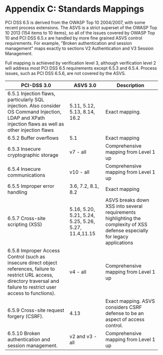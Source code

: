 # Appendix C: Standards Mappings

PCI DSS 6.5 is derived from the OWASP Top 10 2004/2007, with some recent process extensions. The ASVS is a strict superset of the OWASP Top 10 2013 (154 items to 10 items), so all of the issues covered by OWASP Top 10 and PCI DSS 6.5.x are handled by more fine grained ASVS control requirements. For example, "Broken authentication and session management" maps exactly to sections V2 Authentication and V3 Session Management.

Full mapping is achieved by verification level 3, although verification level 2 will address most PCI DSS 6.5 requirements except 6.5.3 and 6.5.4. Process issues, such as PCI DSS 6.5.6, are not covered by the ASVS.

| PCI-DSS 3.0 | ASVS 3.0 | Description |
| --- | --- | --- |
| 6.5.1 Injection flaws, particularly SQL injection. Also consider OS Command Injection, LDAP and XPath injection flaws as well as other injection flaws | 5.11, 5.12, 5.13, 8.14, 16.2 | Exact mapping. |
| 6.5.2 Buffer overflows | 5.1 | Exact mapping |
| 6.5.3 Insecure cryptographic storage | v7 - all | Comprehensive mapping from Level 1 up |
| 6.5.4 Insecure communications | v10 - all | Comprehensive mapping from Level 1 up |
| 6.5.5 Improper error handling | 3.6, 7.2, 8.1, 8.2 | Exact mapping |
| 6.5.7 Cross-site scripting (XSS) | 5.16, 5.20, 5.21, 5.24, 5.25, 5.26, 5.27, 11.4,11.15 | ASVS breaks down XSS into several requirements highlighting the complexity of XSS defense especially for legacy applications |
| 6.5.8 Improper Access Control (such as insecure direct object references, failure to restrict URL access, directory traversal and failure to restrict user access to functions). | v4 - all | Comprehensive mapping from Level 1 up |
| 6.5.9 Cross-site request forgery (CSRF). | 4.13 | Exact mapping. ASVS considers CSRF defense to be an aspect of access control. |
| 6.5.10 Broken authentication and session management. | v2 and v3 - all | Comprehensive mapping from Level 1 up |
